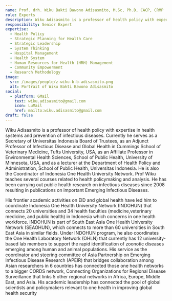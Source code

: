```yaml
---
name: Prof. drh. Wiku Bakti Bawono Adisasmito, M.Sc, Ph.D, CACP, CRMP
role: Experts
description: Wiku Adisasmito is a professor of health policy with expertise in health systems and prevention of infectious diseases. Currently he serves as a Secretary of Universitas Indonesia Board of Trustees, as an Adjunct Professor of Infectious Disease and Global Health in Cummings School of Veterinary Medicine, Tufts University, USA, as an Affiliate Professor in Environmental Health Sciences, School of Public Health, University of Minnesota, USA, and as a lecturer at the Department of Health Policy and Administration, School of Public Health, Universitas Indonesia.
responsibility: Senior Expert
expertise:
  - Health Policy
  - Strategic Planning for Health Care
  - Strategic Leadership
  - System Thinking
  - Hospital Management
  - Health System
  - Human Resources for Health (HRH) Management
  - Community Empowerment
  - Research Methodology
image:
  src: /images/people/z-wiku-b-b-adisasmito.png
  alt: Portrait of Wiku Bakti Bawono Adisasmito
social:
  - platform: GMail
    text: wiku.adisasmito@gmail.com
    icon: LuMail
    href: mailto:wiku.adisasmito@gmail.com
draft: false
---
```


Wiku Adisasmito is a professor of health policy with expertise in health systems and prevention of infectious diseases. Currently he serves as a Secretary of Universitas Indonesia Board of Trustees, as an Adjunct Professor of Infectious Disease and Global Health in Cummings School of Veterinary Medicine, Tufts University, USA, as an Affiliate Professor in Environmental Health Sciences, School of Public Health, University of Minnesota, USA, and as a lecturer at the Department of Health Policy and Administration, School of Public Health, Universitas Indonesia. He is also the Coordinator of Indonesia One Health University Network. Prof Wiku teaches several courses related to health policymaking and analysis. He has been carrying out public health research on infectious diseases since 2008 resulting in publications on important Emerging Infectious Diseases.

His frontier academic activities on EID and global health have led him to coordinate Indonesia One Health University Network (INDOHUN) that connects 20 universities and 34 health faculties (medicine,veterinary medicine, and public health) in Indonesia which concerns in one health workforce. INDOHUN is part of South East Asia One Health University Network (SEAOHUN), which connects to more than 60 universities in South East Asia in similar fields. Under INDOHUN program, he also coordinates the One Health Laboratory Network (OHLN) that currently has 12 university-based lab members to support the rapid identification of zoonotic diseases emerging among human and animal populations. His service as the coordinator and steering committee of Asia Partnership on Emerging Infectious Disease Research (APEIR) that bridges collaboration among Asian researchers in 6 countries has connected those one health networks to a bigger CORDS network, Connecting Organizations for Regional Disease Surveillance that links 5 other regional networks in Africa, Europe, Middle East, and Asia. His academic leadership has connected the pool of global scientists and policymakers relevant to one health in improving global health security
